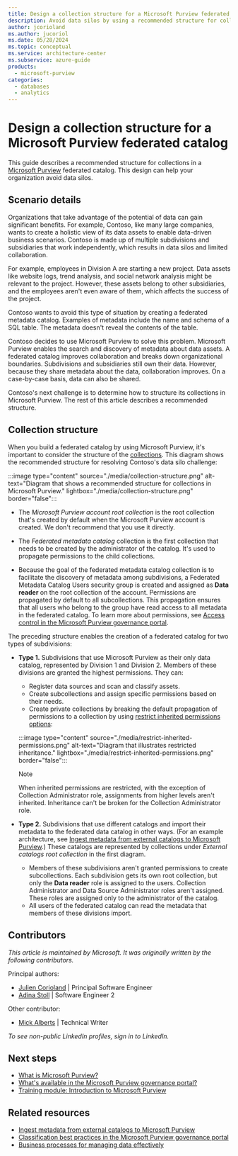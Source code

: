 ```yaml
---
title: Design a collection structure for a Microsoft Purview federated catalog
description: Avoid data silos by using a recommended structure for collections in a Microsoft Purview federated catalog.
author: jcorioland
ms.author: jucoriol
ms.date: 05/28/2024 
ms.topic: conceptual
ms.service: architecture-center
ms.subservice: azure-guide
products:
  - microsoft-purview
categories:
  - databases
  - analytics
---
```


# Design a collection structure for a Microsoft Purview federated catalog

This guide describes a recommended structure for collections in a [Microsoft Purview](https://www.microsoft.com/security/business/microsoft-purview) federated catalog. This design can help your organization avoid data silos.  

## Scenario details

Organizations that take advantage of the potential of data can gain significant benefits.
For example, Contoso, like many large companies, wants to create a holistic view of its data assets to enable data-driven business scenarios. Contoso is made up of multiple subdivisions and subsidiaries that work independently, which results in data silos and limited collaboration. 

For example, employees in Division A are starting a new project. Data assets like website logs, trend analysis, and social network analysis might be relevant to the project. However, these assets belong to other subsidiaries, and the employees aren't even aware of them, which affects the success of the project.

Contoso wants to avoid this type of situation by creating a federated metadata catalog. Examples of metadata include the name and schema of a SQL table. The metadata doesn't reveal the contents of the table.

Contoso decides to use Microsoft Purview to solve this problem. Microsoft Purview enables the search and discovery of metadata about data assets. A federated catalog improves collaboration and breaks down organizational boundaries. Subdivisions and subsidiaries still own their data. However, because they share metadata about the data, collaboration improves. On a case-by-case basis, data can also be shared.

Contoso's next challenge is to determine how to structure its collections in Microsoft Purview. The rest of this article describes a recommended structure.

## Collection structure

When you build a federated catalog by using Microsoft Purview, it's important to consider the structure of the [collections](/azure/purview/how-to-create-and-manage-collections). This diagram shows the recommended structure for resolving Contoso's data silo challenge: 

:::image type="content" source="./media/collection-structure.png" alt-text="Diagram that shows a recommended structure for collections in Microsoft Purview." lightbox="./media/collection-structure.png" border="false":::
 
- The *Microsoft Purview account root collection* is the root collection that's created by default when the Microsoft Purview account is created. We don't recommend that you use it directly. 

- The *Federated metadata catalog* collection is the first collection that needs to be created by the administrator of the catalog. It's used to propagate permissions to the child collections. 

- Because the goal of the federated metadata catalog collection is to facilitate the discovery of metadata among subdivisions, a Federated Metadata Catalog Users security group is created and assigned as **Data reader** on the root collection of the account. Permissions are propagated by default to all subcollections. This propagation ensures that all users who belong to the group have read access to all metadata in the federated catalog. To learn more about permissions, see [Access control in the Microsoft Purview governance portal](/azure/purview/catalog-permissions). 

The preceding structure enables the creation of a federated catalog for two types of subdivisions: 

- **Type 1.** Subdivisions that use Microsoft Purview as their only data catalog, represented by Division 1 and Division 2. Members of these divisions are granted the highest permissions. They can: 
   - Register data sources and scan and classify assets. 
   - Create subcollections and assign specific permissions based on their needs.  
   - Create private collections by breaking the default propagation of permissions to a collection by using [restrict inherited permissions options](/azure/purview/how-to-create-and-manage-collections#restrict-inheritance): 

   :::image type="content" source="./media/restrict-inherited-permissions.png" alt-text="Diagram that illustrates restricted inheritance." lightbox="./media/restrict-inherited-permissions.png" border="false"::: 

   > [!Note] 
   > When inherited permissions are restricted, with the exception of Collection Administrator role, assignments from higher levels aren't inherited. Inheritance can't be broken for the Collection Administrator role. 

- **Type 2.** Subdivisions that use different catalogs and import their metadata to the federated data catalog in other ways. (For an example architecture, see [Ingest metadata from external catalogs to Microsoft Purview](../../solution-ideas/articles/sync-framework-metadata-ingestion.yml).) These catalogs are represented by collections under *External catalogs root collection* in the first diagram. 
   - Members of these subdivisions aren't granted permissions to create subcollections. Each subdivision gets its own root collection, but only the **Data reader** role is assigned to the users. Collection Administrator and Data Source Administrator roles aren't assigned. These roles are assigned only to the administrator of the catalog. 
   - All users of the federated catalog can read the metadata that members of these divisions import.

## Contributors 

*This article is maintained by Microsoft. It was originally written by the following contributors.* 

Principal authors: 

- [Julien Corioland](https://www.linkedin.com/in/juliencorioland) | Principal Software Engineer 
- [Adina Stoll](https://www.linkedin.com/in/adina-stoll) | Software Engineer 2

Other contributor: 

- [Mick Alberts](https://www.linkedin.com/in/mick-alberts-a24a1414) | Technical Writer

*To see non-public LinkedIn profiles, sign in to LinkedIn.* 

## Next steps

- [What is Microsoft Purview?](/purview/purview)
- [What's available in the Microsoft Purview governance portal?](/azure/purview/overview)
- [Training module: Introduction to Microsoft Purview](/training/modules/intro-to-microsoft-purview)

## Related resources

- [Ingest metadata from external catalogs to Microsoft Purview](../../solution-ideas/articles/sync-framework-metadata-ingestion.yml)
- [Classification best practices in the Microsoft Purview governance portal](/azure/purview/concept-best-practices-classification)
- [Business processes for managing data effectively](/azure/purview/concept-best-practices-asset-lifecycle)
